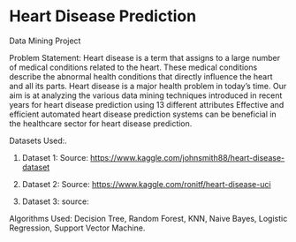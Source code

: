 # Heart Disease Prediction

Data Mining Project

Problem Statement:
Heart disease is a term that assigns to a large number of medical conditions related to the heart.
These medical conditions describe the abnormal health conditions that directly influence the heart and all its parts. Heart disease is a major health problem in today’s time. 
Our aim is at analyzing the various data mining techniques introduced in recent years for heart disease prediction using 13 different attributes
Effective and efficient automated heart disease prediction systems can be beneficial in the healthcare sector for heart disease prediction.

Datasets Used:.
1) Dataset 1:
Source: https://www.kaggle.com/johnsmith88/heart-disease-dataset 

2) Dataset 2:
Source: https://www.kaggle.com/ronitf/heart-disease-uci 

3) Dataset 3:
source: 

Algorithms Used:
Decision Tree, 
Random Forest, 
KNN, 
Naive Bayes, 
Logistic Regression, 
Support Vector Machine.
